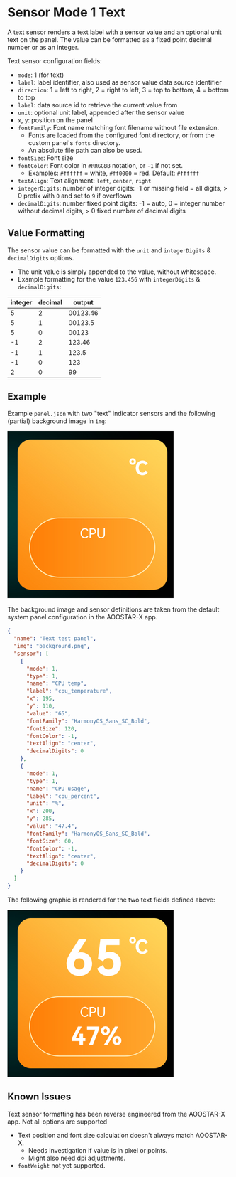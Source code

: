 # Sensor Mode 1 Text

A text sensor renders a text label with a sensor value and an optional unit text on the panel. 
The value can be formatted as a fixed point decimal number or as an integer.

Text sensor configuration fields:
- `mode`: 1 (for text)
- `label`: label identifier, also used as sensor value data source identifier
- `direction`: 1 = left to right, 2 = right to left, 3 = top to bottom, 4 = bottom to top
- `label`: data source id to retrieve the current value from
- `unit`: optional unit label, appended after the sensor value 
- `x`, `y`: position on the panel
- `fontFamily`: Font name matching font filename without file extension.
  - Fonts are loaded from the configured font directory, or from the custom panel's `fonts` directory. 
  - An absolute file path can also be used.
- `fontSize`: Font size
- `fontColor`: Font color in `#RRGGBB` notation, or `-1` if not set.
  - Examples: `#ffffff` = white, `#ff0000` = red. Default: `#ffffff`
- `textAlign`: Text alignment: `left`, `center`, `right`
- `integerDigits`: number of integer digits: -1 or missing field = all digits, > 0 prefix with `0` and set to `9` if overflown
- `decimalDigits`: number fixed point digits: -1 = auto, 0 = integer number without decimal digits, > 0 fixed number of decimal digits

## Value Formatting

The sensor value can be formatted with the `unit` and `integerDigits` & `decimalDigits` options.

- The unit value is simply appended to the value, without whitespace.
- Example formatting for the value `123.456` with `integerDigits` & `decimalDigits`:

| integer | decimal | output   |
|---------|---------|----------|
| 5       | 2       | 00123.46 |
| 5       | 1       | 00123.5  |
| 5       | 0       | 00123    |
| -1      | 2       | 123.46   |
| -1      | 1       | 123.5    |
| -1      | 0       | 123      |
| 2       | 0       | 99       |


## Example

Example `panel.json` with two "text" indicator sensors and the following (partial) background image in `img`:

<img src="img/sensor_mode1_background.png" alt="sensor mode 1 background image example">

The background image and sensor definitions are taken from the default system panel configuration in the AOOSTAR-X app.

```json
{
  "name": "Text test panel",
  "img": "background.png",
  "sensor": [
    {
      "mode": 1,
      "type": 1,
      "name": "CPU temp",
      "label": "cpu_temperature",
      "x": 195,
      "y": 110,
      "value": "65",
      "fontFamily": "HarmonyOS_Sans_SC_Bold",
      "fontSize": 120,
      "fontColor": -1,
      "textAlign": "center",
      "decimalDigits": 0
    },
    {
      "mode": 1,
      "type": 1,
      "name": "CPU usage",
      "label": "cpu_percent",
      "unit": "%",
      "x": 200,
      "y": 285,
      "value": "47.4",
      "fontFamily": "HarmonyOS_Sans_SC_Bold",
      "fontSize": 60,
      "fontColor": -1,
      "textAlign": "center",
      "decimalDigits": 0
    }
  ]
}
```

The following graphic is rendered for the two text fields defined above:

<img src="img/sensor_mode1.png" alt="sensor mode 1 example">

## Known Issues

Text sensor formatting has been reverse engineered from the AOOSTAR-X app. Not all options are supported

- Text position and font size calculation doesn't always match AOOSTAR-X.
  - Needs investigation if value is in pixel or points.
  - Might also need dpi adjustments.
- `fontWeight` not yet supported.
